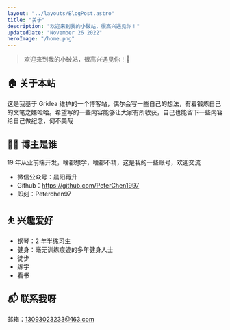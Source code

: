 ```yaml
---
layout: "../layouts/BlogPost.astro"
title: "关于"
description: "欢迎来到我的小破站，很高兴遇见你！"
updatedDate: "November 26 2022"
heroImage: "/home.png"
---
```


> 欢迎来到我的小破站，很高兴遇见你！🤝

## 🏠 关于本站

这是我基于 Gridea 维护的一个博客站，偶尔会写一些自己的想法，有着锻炼自己的文笔之嫌哈哈。希望写的一些内容能够让大家有所收获，自己也能留下一些内容给自己做纪念，何不美哉

## 👨‍💻 博主是谁

19 年从业前端开发，啥都想学，啥都不精，这是我的一些账号，欢迎交流

- 微信公众号：晨阳再升
- Github：<https://github.com/PeterChen1997>
- 即刻：Peterchen97

## ⛹ 兴趣爱好

- 钢琴：2 年半练习生
- 健身：毫无训练痕迹的多年健身人士
- 徒步
- 练字
- 看书

## 📬 联系我呀

邮箱：<13093023233@163.com>
